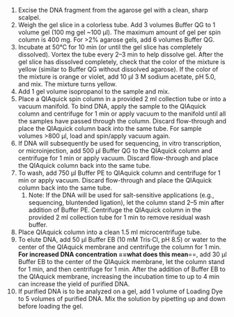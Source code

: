 
1. Excise the DNA fragment from the agarose gel with a clean, sharp scalpel. 
2. Weigh the gel slice in a colorless tube. Add 3 volumes Buffer QG to 1 volume gel (100 mg gel ~100 μl). The maximum amount of gel per spin column is 400 mg. For >2% agarose gels, add 6 volumes Buffer QG. 
3. Incubate at 50°C for 10 min (or until the gel slice has completely dissolved). Vortex the tube every 2–3 min to help dissolve gel. After the gel slice has dissolved completely, check that the color of the mixture is yellow (similar to Buffer QG without dissolved agarose). If the color of the mixture is orange or violet, add 10 μl 3 M sodium acetate, pH 5.0, and mix. The mixture turns yellow. 
4. Add 1 gel volume isopropanol to the sample and mix. 
5. Place a QIAquick spin column in a provided 2 ml collection tube or into a vacuum manifold. To bind DNA, apply the sample to the QIAquick column and centrifuge for 1 min or apply vacuum to the manifold until all the samples have passed through the column. Discard flow-through and place the QIAquick column back into the same tube. For sample volumes >800 μl, load and spin/apply vacuum again. 
6. If DNA will subsequently be used for sequencing, in vitro transcription, or microinjection, add 500 μl Buffer QG to the QIAquick column and centrifuge for 1 min or apply vacuum. Discard flow-through and place the QIAquick column back into the same tube. 
7. To wash, add 750 μl Buffer PE to QIAquick column and centrifuge for 1 min or apply vacuum. Discard flow-through and place the QIAquick column back into the same tube. 
	1. Note: If the DNA will be used for salt-sensitive applications (e.g., sequencing, bluntended ligation), let the column stand 2–5 min after addition of Buffer PE. Centrifuge the QIAquick column in the provided 2 ml collection tube for 1 min to remove residual wash buffer. 
8. Place QIAquick column into a clean 1.5 ml microcentrifuge tube.
9.  To elute DNA, add 50 μl Buffer EB (10 mM Tris·Cl, pH 8.5) or water to the center of the QIAquick membrane and centrifuge the column for 1 min. **For increased DNA concentration ==what does this mean**==, add 30 μl Buffer EB to the center of the QIAquick membrane, let the column stand for 1 min, and then centrifuge for 1 min. After the addition of Buffer EB to the QIAquick membrane, increasing the incubation time to up to 4 min can increase the yield of purified DNA. 
10. If purified DNA is to be analyzed on a gel, add 1 volume of Loading Dye to 5 volumes of purified DNA. Mix the solution by pipetting up and down before loading the gel.